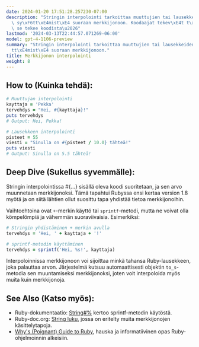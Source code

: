 ```yaml
---
date: 2024-01-20 17:51:28.257230-07:00
description: "Stringin interpolointi tarkoittaa muuttujien tai lausekkeiden arvojen\
  \ sy\xF6tt\xE4mist\xE4 suoraan merkkijonoon. Koodaajat tekev\xE4t t\xE4t\xE4, koska\
  \ se tekee koodista\u2026"
lastmod: '2024-03-13T22:44:57.071269-06:00'
model: gpt-4-1106-preview
summary: "Stringin interpolointi tarkoittaa muuttujien tai lausekkeiden arvojen sy\xF6\
  tt\xE4mist\xE4 suoraan merkkijonoon."
title: Merkkijonon interpolointi
weight: 8
---
```


## How to (Kuinka tehdä):
```Ruby
# Muuttujan interpolointi
kayttaja = 'Pekka'
tervehdys = "Hei, #{kayttaja}!"
puts tervehdys
# Output: Hei, Pekka!

# Lausekkeen interpolointi
pisteet = 55
viesti = "Sinulla on #{pisteet / 10.0} tähteä!"
puts viesti
# Output: Sinulla on 5.5 tähteä!
```

## Deep Dive (Sukellus syvemmälle):
Stringin interpolointissa #{...} sisällä oleva koodi suoritetaan, ja sen arvo muunnetaan merkkijonoksi. Tämä tapahtui Rubyssa ensi kertaa version 1.8 myötä ja on siitä lähtien ollut suosittu tapa yhdistää tietoa merkkijonoihin.

Vaihtoehtoina ovat `+`-merkin käyttö tai `sprintf`-metodi, mutta ne voivat olla kömpelömpiä ja vähemmän suoraviivaisia. Esimerkiksi:
```Ruby
# Stringin yhdistäminen + merkin avulla
tervehdys = 'Hei, ' + kayttaja + '!'

# sprintf-metodin käyttäminen
tervehdys = sprintf('Hei, %s!', kayttaja)
```

Interpoloinnissa merkkijonoon voi sijoittaa minkä tahansa Ruby-lausekkeen, joka palauttaa arvon. Järjestelmä kutsuu automaattisesti objektin `to_s`-metodia sen muuntamiseksi merkkijonoksi, joten voit interpoloida myös muita kuin merkkijonoja.

## See Also (Katso myös):
- Ruby-dokumentaatio: [String#%](https://ruby-doc.org/core/String.html#method-i-25) kertoo sprintf-metodin käytöstä.
- Ruby-doc.org: [String luku](https://ruby-doc.org/core/String.html), jossa on eritelty muita merkkijonojen käsittelytapoja.
- [Why's (Poignant) Guide to Ruby](http://poignant.guide/), hauska ja informatiivinen opas Ruby-ohjelmoinnin alkeisiin.
